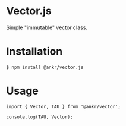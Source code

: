 # Vector.js

Simple "immutable" vector class.

# Installation
```
$ npm install @ankr/vector.js
```

# Usage
```
import { Vector, TAU } from '@ankr/vector';

console.log(TAU, Vector);
```
